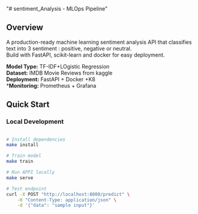 "# sentiment_Analysis - MLOps Pipeline" 

## Overview

A production-ready machine learning sentiment analysis API that classifies text into 3 sentiment : positive, negative or neutral.  
Build with FastAPI, scikit-learn and docker for easy deployment.  

**Model Type:** TF-IDF+LOgistic Regression  
**Dataset:** IMDB Movie Reviews from kaggle  
**Deployment:** FastAPI + Docker +K8  
***Monitoring:** Prometheus + Grafana  

## Quick Start


### Local Development
```bash

# Install dependencies
make install

# Train model
make train

# Run APPI locally
make serve

# Test endpoint
curl -X POST "http://localhost:8000/predict" \
    -H "Content-Type: application/json" \
    -d '{"data": "sample input"}'

